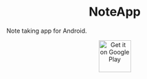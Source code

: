 <h1 align="center">NoteApp</h1>
Note taking app for Android.

<p align="center">
  <a href="https://play.google.com/store/apps/details?id=com.axel_stein.noteappr"><img alt="Get it on Google Play" src="https://play.google.com/intl/en_us/badges/images/apps/en-play-badge-border.png" height="75px"/></a>
</p>
